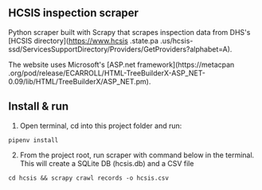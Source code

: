 ## HCSIS inspection scraper

Python scraper built with Scrapy that scrapes inspection data from DHS's [HCSIS directory](https://www.hcsis
.state.pa
.us/hcsis-ssd/ServicesSupportDirectory/Providers/GetProviders?alphabet=A).

The website uses Microsoft's [ASP.net framework](https://metacpan
.org/pod/release/ECARROLL/HTML-TreeBuilderX-ASP_NET-0.09/lib/HTML/TreeBuilderX/ASP_NET.pm).

## Install & run

1) Open terminal, cd into this project folder and run:
```
pipenv install
```

2) From the project root, run scraper with command below in the terminal. This will create a SQLite DB (hcsis.db) and
 a CSV file 

```
cd hcsis && scrapy crawl records -o hcsis.csv
```

